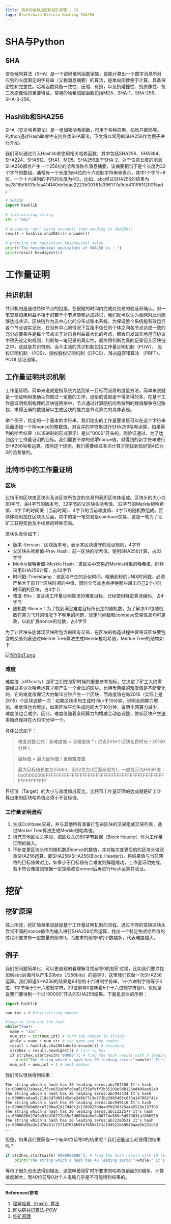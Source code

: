 ```yaml
---
title: 简单的哈希加密和挖矿原理 - ZH
tags: Blockchain Bitcoin Hashing SHA256
---
```


# SHA与Python

## SHA

安全散列算法（SHA）是一个密码散列函数家族，是能计算出一个数字消息所对应到的长度固定的字符串（又称消息摘要）的算法，是单向函数便于计算，具备保密性和完整性。哈希函数具备一致性、压缩、有损，以及抗碰撞性、抗原像性、抗二次原像性的重要特征。常用的哈希加密函数包括MD5、SHA-1、SHA-256、SHA-3-256。

## Hashlib和SHA256

SHA（安全哈希算法）是一组加密哈希函数，可用于各种应用，如账户密码等。Python通过Hashlib库中支持各类SHA算法，下文将以常用的SHA256作为例子进行介绍。

我们可以通过引入Hashlib来使用相关哈希函数，其中包括SHA256、SHA384、SHA224、SHA512、SHA1、MD5。SHA256属于SHA-2，对于任意长度的消息SHA256都会产生一个256位的哈希值称作消息摘要，该摘要相当于是个长度为32个字节的数组，通常有一个长度为64位的十六进制字符串来表示，其中1个字节=8位，一个十六进制的字符的长度为4位。比如，abc经过SHA256的结果为ba7816bf8f01cfea414140de5dae2223b00361a396177a9cb410ff61f20015ad。

```python
# SHA256
import hashlib
  
# initializing string
str = "abc"
  
# encoding 'abc' using encode() then sending to SHA256()
result = hashlib.sha256(str.encode())
  
# printing the equivalent hexadecimal value.
print("The hexadecimal equivalent of SHA256 is : ")
print(result.hexdigest())
```



# 工作量证明

## 共识机制

共识机制是通过特殊节点的投票，在很短的时间内完成对交易的验证和确认。对一笔交易如果利益不相干的若干个节点能够达成共识，我们就可以认为全网对此也能够达成共识。区块链作为去中心化的分布式账本系统，为保证整个系统能有效运行各个节点诚实记账，在没有中心的情况下互相不信任的个体之间各节点达成一致的充分必要条件是每个节点出于对自身利益最大化的考虑，都会自发诚实地遵守协议中预先设定的规则，判断每一笔记录的真实性，最终将判断为真的记录记入区块链之中，这就是共识机制。当今主流的共识机制包括工作量证明机制（POW）、 股权证明机制 （POS）、授权股权证明机制（DPOS）、拜占庭容错算法 （PBFT）、POOL验证池等。

## 工作量证明共识机制

工作量证明，简单来说就是指系统为达到某一目标而设置的度量方法，简单来说就是一份证明用来确认你做过一定量的工作，通俗的说就是干得多得的多。在基于工作量证明机制构建的区块链网络中，节点通过计算随机哈希散列的数值解争夺记账权，求得正确的数值解以生成区块的能力是节点算力的具体表现。

举个例子，给定的一个基本的字符串，我们给出的工作量要求是可以在这个字符串后面添加一个叫nonce的整数值，对合并的字符串进行SHA256哈希运算，如果得到的哈希结果（以16进制的形式表示）是以"0000"开头的，则验证通过。为了达到这个工作量证明的目标。我们需要不停的递增nonce值，对得到的新字符串进行SHA256哈希运算。按照这个规则，我们需要经过多次计算才能找到恰好前4位为0的哈希散列。

## 比特币中的工作量证明

### 区块

比特币的区块由区块头及该区块所包含的交易列表即区块体组成。区块头的大小为80字节，由4字节的版本号、32字节的父区块头哈希值、32字节的Merkle根哈希值、4字节的时间缀（当前时间）、4字节的当前难度值、4字节的随机数组成。区块体则附加在区块头后面，其中的第一笔交易是coinbase交易，这是一笔为了让矿工获得奖励及手续费的特殊交易。

区块头具体如下：

- 版本-Version：区块版本号，表示本区块遵守的验证规则，4字节
- 父区块头哈希值-Prev Hash：前一区块的哈希值，使用SHA256计算，占32字节
- Merkle根哈希值-Merkle Hash：该区块中交易的Merkle树根的哈希值，同样采用SHA256计算，占32字节
- 时间戳-Timestamp：该区块产生的近似时间，精确到秒的UNIX时间戳，必须严格大于前11个区块时间的中值，同时全节点也会拒绝那些超出自己2个小时时间戳的区块，占4字节
- 难度-Bits：该区块工作量证明算法的难度目标，已经使用特定算法编码，占4字节
- 随机数-Nonce：为了找到满足难度目标所设定的随机数，为了解决32位随机数在算力飞升的情况下不够用的问题，规定时间戳和coinbase交易信息均可更改，以此扩展nonce的位数，占4字节

为了让区块头能体现区块所包含的所有交易，在区块的构造过程中要将该区块要包含的交易列表通过Merkle Tree算法生成Merkle根哈希值，Merkle Tree的结构如下：

[![f8Y9pT.png](https://z3.ax1x.com/2021/08/09/f8Y9pT.png)](https://imgtu.com/i/f8Y9pT)

### 难度

难度值（difficulty）是矿工们在挖矿时候的重要参考指标，它决定了矿工大约需要经过多少次哈希运算才能产生一个合法的区块。比特币网络的难度值是不断变化的，它的难度值保证大约每10分钟产生一个区块，而难度值在每2016（实际上是2015）个区块调整一次：如果区块平均生成时间小于10分钟，说明全网算力增加，难度值也会增加，如果区块平均生成时间大于10分钟，说明全网算力减少，难度值也会减少。因此，难度值随着全网算力的增减会动态调整，使新区块产生速率始终保持在大约10分钟一个。

具体公式如下：

> 难度调整公式：新难度值 = 旧难度值 * ( 过去2016个区块花费时长 / 20160 分钟 )

> 目标值 = 最大目标值 / 当前难度值
>
> 最大目标值长度为256bit，前32位为0后面全部为1，一般显示为HASH值：0x00000000FFFFFFFFFFFFFFFFFFFFFFFFFFFFFFFFFFFFFFFFFFFFFFFFFFFFFFFF

目标值（Target）的大小与难度值成反比，比特币工作量证明的达成就是矿工计算出来的区块哈希值必须小于目标值。

### 工作量证明流程

1. 生成Coinbase交易，并与其他所有准备打包进区块的交易组成交易列表，通过Merkle Tree算法生成Merkle根哈希值。
2. 填充其他区块头字段，把区块头的80字节数据（Block Header）作为工作量证明的输入。
3. 不断变更区块头中的随机数即nonce的数值，并对每次变更后的的区块头做双重SHA256运算，即SHA256(SHA256(Block_Header))，将结果值与当前网络的目标值做对比，如果小于目标值符合难度则解题成功，工作量证明完成，若不符合难度则根据一定策略改变nonce后再进行Hash运算并验证。

# 挖矿

## 挖矿原理

综上所述，挖矿简单来说就是基于工作量证明机制的流程。通过不停的变换区块头尝试不同的nonce值作为输入进行SHA256哈希运算，找出一个特定格式哈希值的过程即要求有一定数量的前导0。而要求的前导0的个数越多，代表难度越大。

## 例子

我们把问题简单化，可以更直观的看理解寻找前导0的挖矿过程，比如我们要寻找加到abc后面可以产生20bits（/256bits）的前导0，这里我们仅做一次SHA256运算。我们知道SHA256的结果是64位的十六进制字符串，1十六进制字符等于4位，1字节等于2十六进制字符，20位前导0意味着5个十六进制字符是0，也就是说我们要得到一个以“00000”开头的SHA256结果。下面是具体的示例：

```python
import hashlib

num_int = 0 #initializing number

#loop to find out the hash
while(True):
  name = "abc" 
  num_str = str(num_int) # turn the number to string
  whole = name + num_str # the name and the number
  result = hashlib.sha256(whole.encode()) # encoding
  str2hex = result.hexdigest() # turn to hex
  if str2hex.startswith('00000'): # find the hash result with 5 leading 0 in hex
    print("The string which's hash has 20 leading zeros:"+whole+" It's hash is:"+str2hex)
  num_int = num_int + 1 # next number
```

我们可以很快得到结果：

```
The string which's hash has 20 leading zeros:abc767150 It's hash is:00000921a9eae1f5ce832a0bfc6ea51f35afeff2b35289e5d8126ed499ee92a0
The string which's hash has 20 leading zeros:abc942434 It's hash is:00000ce6aa5c218a3d7d69145abe2d8bf7c3e7f3bb2985403c6f3a147082f42c
The string which's hash has 20 leading zeros:abc949116 It's hash is:000003508496ce720bad2927d40c2c17d0827b0eadfb93d325e4a5519e137f83
The string which's hash has 20 leading zeros:abc1122577 It's hash is:0000080d27d9a91dd28772b35e5d609b4e0e9a88774e589c5d9f9831af866950
The string which's hash has 20 leading zeros:abc2280531 It's hash is:00000d58a3e2d78e61c72f1d7638b9fe7685d1f1c19d522eb9049aaa5b231c59
...
```

但是，如果我们要获取一个有40位前导0的结果呢？我们还能这么轻易得到结果吗？

```python
if str2hex.startswith('0000000000'): # find the hash result with 10 leading 0 in hex
    print("The string which's hash has 40 leading zeros:"+whole+" It's hash is:"+str2hex)
```

等待了很久也无法得到输出，这意味着挖矿时所要求的哈希值前面的0越多，计算难度越大，而40位前导0对个人电脑几乎是不可能得到结果的。

------

**Reference/参考**: 

1. [理解哈希（Hash）算法](https://www.jianshu.com/p/189394a57f7f)
2. [区块链共识算法-POW](https://www.jianshu.com/p/b23cbafbbad2)
3. [挖矿原理](https://www.liaoxuefeng.com/wiki/1207298049439968/1311929771491361)



